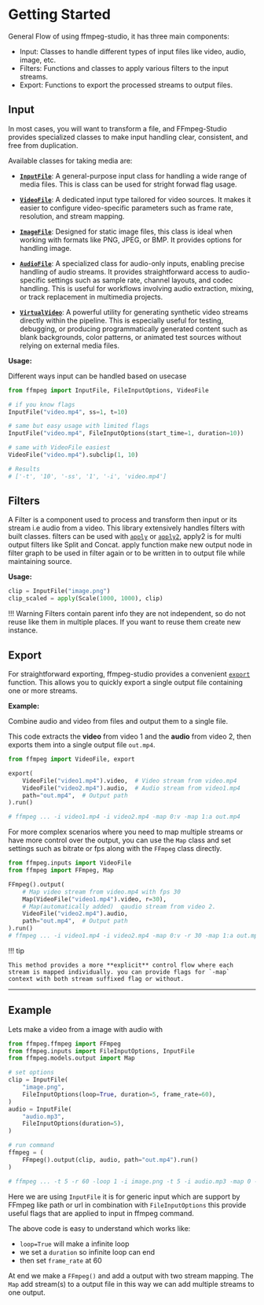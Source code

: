 # Getting Started

General Flow of using ffmpeg-studio, it has three main components: 

- Input: Classes to handle different types of input files like video, audio, image, etc.
- Filters: Functions and classes to apply various filters to the input streams.
- Export: Functions to export the processed streams to output files.

## Input

In most cases, you will want to transform a file, and FFmpeg-Studio provides specialized classes to make input handling clear, consistent, and free from duplication.

Available classes for taking media are:

- [**`InputFile`**](/ffmpeg-studio/api_reference/inputs/#ffmpeg.inputs.InputFile): A general-purpose input class for handling a wide range of media files. This is class can be used for stright forwad flag usage.

- [**`VideoFile`**](/ffmpeg-studio/api_reference/inputs/#ffmpeg.inputs.VideoFile): A dedicated input type tailored for video sources. It makes it easier to configure video-specific parameters such as frame rate, resolution, and stream mapping.

- [**`ImageFile`**](/ffmpeg-studio/api_reference/inputs/#ffmpeg.inputs.ImageFile): Designed for static image files, this class is ideal when working with formats like PNG, JPEG, or BMP. It provides options for handling image. 

- [**`AudioFile`**](/ffmpeg-studio/api_reference/inputs/#ffmpeg.inputs.AudiotFile): A specialized class for audio-only inputs, enabling precise handling of audio streams. It provides straightforward access to audio-specific settings such as sample rate, channel layouts, and codec handling. This is useful for workflows involving audio extraction, mixing, or track replacement in multimedia projects.

- [**`VirtualVideo`**](/ffmpeg-studio/api_reference/inputs/#ffmpeg.inputs.VirtualVideo): A powerful utility for generating synthetic video streams directly within the pipeline. This is especially useful for testing, debugging, or producing programmatically generated content such as blank backgrounds, color patterns, or animated test sources without relying on external media files.

**Usage:**

Different ways input can be handled based on usecase

```python
from ffmpeg import InputFile, FileInputOptions, VideoFile

# if you know flags
InputFile("video.mp4", ss=1, t=10)

# same but easy usage with limited flags
InputFile("video.mp4", FileInputOptions(start_time=1, duration=10))

# same with VideoFile easiest
VideoFile("video.mp4").subclip(1, 10)

# Results
# ['-t', '10', '-ss', '1', '-i', 'video.mp4']
```

## Filters

A Filter is a component used to process and transform then input or its stream i.e audio from a video. This library extensively handles filters with built classes.
filters can be used with [`apply`](/ffmpeg-studio/api_reference/api/#ffmpeg.filters.apply) or [`apply2`](/ffmpeg-studio/api_reference/api/#ffmpeg.filters.apply2), apply2 is for multi output filters like Split and Concat. apply function make new output node in filter graph to be used in filter again or to be written in to output file while maintaining source.

**Usage:**

```py
clip = InputFile("image.png")
clip_scaled = apply(Scale(1000, 1000), clip)
```

!!! Warning
    Filters contain parent info they are not independent, so do not reuse like them in multiple places.
    If you want to reuse them create new instance.

## Export
For straightforward exporting, ffmpeg-studio provides a convenient [`export`](/ffmpeg-studio/api_reference/api/#ffmpeg.ffmpeg.export) function. This allows you to quickly export a single output file containing one or more streams.

**Example:**

Combine audio and video from files and output them to a single file.

This code extracts the **video** from video 1 and the **audio** from video 2, then exports them into a single output file `out.mp4`.

```py
from ffmpeg import VideoFile, export

export(
    VideoFile("video1.mp4").video,  # Video stream from video.mp4
    VideoFile("video2.mp4").audio,  # Audio stream from video1.mp4
    path="out.mp4",  # Output path
).run()

# ffmpeg ... -i video1.mp4 -i video2.mp4 -map 0:v -map 1:a out.mp4
```

For more complex scenarios where you need to map multiple streams or have more control over the output, you can use the `Map` class and set settings such as bitrate or fps along with the `FFmpeg` class directly.

```py
from ffmpeg.inputs import VideoFile
from ffmpeg import FFmpeg, Map

FFmpeg().output(
    # Map video stream from video.mp4 with fps 30
    Map(VideoFile("video1.mp4").video, r=30),
    # Map(automatically added)  qaudio stream from video 2.
    VideoFile("video2.mp4").audio,
    path="out.mp4",  # Output path
).run()
# ffmpeg ... -i video1.mp4 -i video2.mp4 -map 0:v -r 30 -map 1:a out.mp4
```

!!! tip

    This method provides a more **explicit** control flow where each stream is mapped individually. you can provide flags for `-map` context with both stream suffixed flag or without.

---

## Example

Lets make a video from a image with audio with

```py
from ffmpeg.ffmpeg import FFmpeg
from ffmpeg.inputs import FileInputOptions, InputFile
from ffmpeg.models.output import Map

# set options
clip = InputFile(
    "image.png",
    FileInputOptions(loop=True, duration=5, frame_rate=60),
)
audio = InputFile(
    "audio.mp3",
    FileInputOptions(duration=5),
)

# run command
ffmpeg = (
    FFmpeg().output(clip, audio, path="out.mp4").run()
)

# ffmpeg ... -t 5 -r 60 -loop 1 -i image.png -t 5 -i audio.mp3 -map 0 -map 1 out.mp4
```

Here we are using `InputFile` it is for generic input which are support by FFmpeg like path or url in combination with `FileInputOptions`
this provide useful flags that are applied to input in ffmpeg command.

The above code is easy to understand which works like:

- `loop=True` will make a infinite loop
- we set a `duration` so infinite loop can end
- then set `frame_rate` at 60

At end we make a `FFmpeg()` and add a output with two stream mapping. The `Map` add stream(s) to a output file in this way we can add multiple streams to one output.
